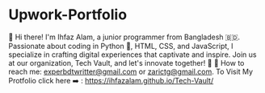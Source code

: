 # Upwork-Portfolio
👋 Hi there! I'm Ihfaz Alam, a junior programmer from Bangladesh 🇧🇩. Passionate about coding in Python 🐍, HTML, CSS, and JavaScript, I specialize in crafting digital experiences that captivate and inspire. Join us at our organization, Tech Vault, and let's innovate together! 🚀  📧 How to reach me: experbdtwritter@gmail.com or zarictg@gmail.com. To Visit My Protfolio click here ➡️ :  https://ihfazalam.github.io/Tech-Vault/
